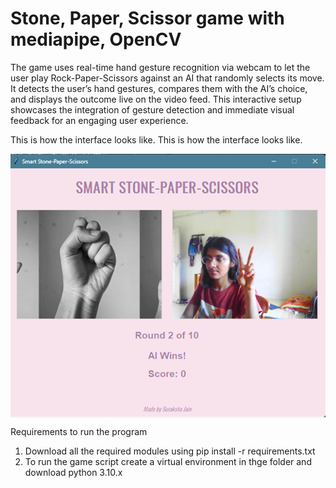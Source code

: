 # Stone, Paper, Scissor game with mediapipe, OpenCV

The game uses real-time hand gesture recognition via webcam to let the user play Rock-Paper-Scissors against an AI that randomly selects its move. It detects the user’s hand gestures, compares them with the AI’s choice, and displays the outcome live on the video feed. This interactive setup showcases the integration of gesture detection and immediate visual feedback for an engaging user experience.

This is how the interface looks like.
This is how the interface looks like.

<div align="center">

  <img src="images/Interface.png" alt="Interface" style="max-width: 100%; height: auto; display: block; margin: 0 auto;" />

</div>

Requirements to run the program
1. Download all the required modules using pip install -r requirements.txt
2. To run the game script create a virtual environment in thge folder and download python 3.10.x


